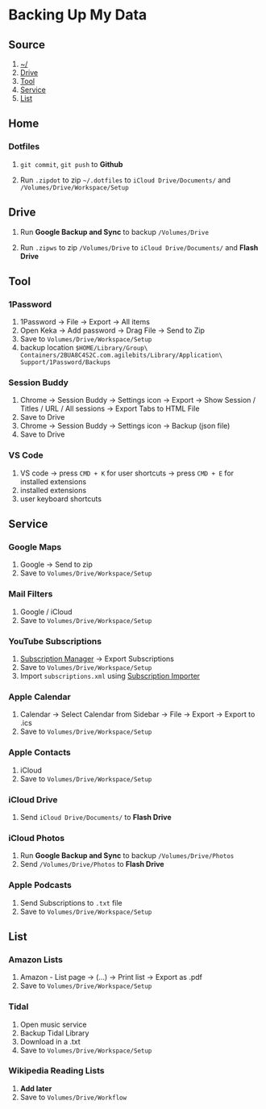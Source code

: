 # Backing Up My Data

## Source

1. [~/](#Home)
2. [Drive](#Drive)
3. [Tool](#Tool)
4. [Service](#Service)
5. [List](#List)

## Home

### Dotfiles

1. `git commit`, `git push` to **Github**

2. Run `.zipdot` to zip `~/.dotfiles` to `iCloud Drive/Documents/` and
   `/Volumes/Drive/Workspace/Setup`

## Drive

1. Run **Google Backup and Sync** to backup `/Volumes/Drive`

2. Run `.zipws` to zip `/Volumes/Drive` to `iCloud Drive/Documents/` and
   **Flash** **Drive**

## Tool

### 1Password

1. 1Password -> File -> Export -> All items
2. Open Keka -> Add password -> Drag File -> Send to Zip
3. Save to `Volumes/Drive/Workspace/Setup`
4. backup location
   `$HOME/Library/Group\ Containers/2BUA8C4S2C.com.agilebits/Library/Application\ Support/1Password/Backups`

### Session Buddy

1. Chrome -> Session Buddy -> Settings icon -> Export -> Show Session / Titles /
   URL / All sessions -> Export Tabs to HTML File
2. Save to Drive
3. Chrome -> Session Buddy -> Settings icon -> Backup (json file)
4. Save to Drive

### VS Code

1. VS code -> press `CMD + K` for user shortcuts -> press `CMD + E` for
   installed extensions
2. installed extensions
3. user keyboard shortcuts

## Service

### Google Maps

1. Google -> Send to zip
2. Save to `Volumes/Drive/Workspace/Setup`

### Mail Filters

1. Google / iCloud
2. Save to `Volumes/Drive/Workspace/Setup`

### YouTube Subscriptions

1. [Subscription Manager](https://www.youtube.com/subscription_manager) ->
   Export Subscriptions
2. Save to `Volumes/Drive/Workspace/Setup`
3. Import `subscriptions.xml` using
   [Subscription Importer](https://github.com/evanreilly/youtube-subscriptions-importer)

### Apple Calendar

1. Calendar -> Select Calendar from Sidebar -> File -> Export -> Export to .ics
2. Save to `Volumes/Drive/Workspace/Setup`

### Apple Contacts

1. iCloud
2. Save to `Volumes/Drive/Workspace/Setup`

### iCloud Drive

1. Send `iCloud Drive/Documents/` to **Flash Drive**

### iCloud Photos

1. Run **Google Backup and Sync** to backup `/Volumes/Drive/Photos`
2. Send `/Volumes/Drive/Photos` to **Flash Drive**

### Apple Podcasts

1. Send Subscriptions to `.txt` file
2. Save to `Volumes/Drive/Workspace/Setup`

## List

### Amazon Lists

1. Amazon - List page -> (...) -> Print list -> Export as .pdf
2. Save to `Volumes/Drive/Workspace/Setup`

### Tidal

1. Open music service
2. Backup Tidal Library
3. Download in a .txt
4. Save to `Volumes/Drive/Workspace/Setup`

### Wikipedia Reading Lists

1. **Add later**
2. Save to `Volumes/Drive/Workflow`
